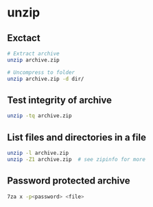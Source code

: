 # unzip


## Exctact

```bash
# Extract archive
unzip archive.zip

# Uncompress to folder
unzip archive.zip -d dir/
```


## Test integrity of archive

```bash
unzip -tq archive.zip
```


## List files and directories in a file

```bash
unzip -l archive.zip
unzip -Z1 archive.zip  # see zipinfo for more
```


## Password protected archive

```bash
7za x -p<password> <file>
```
